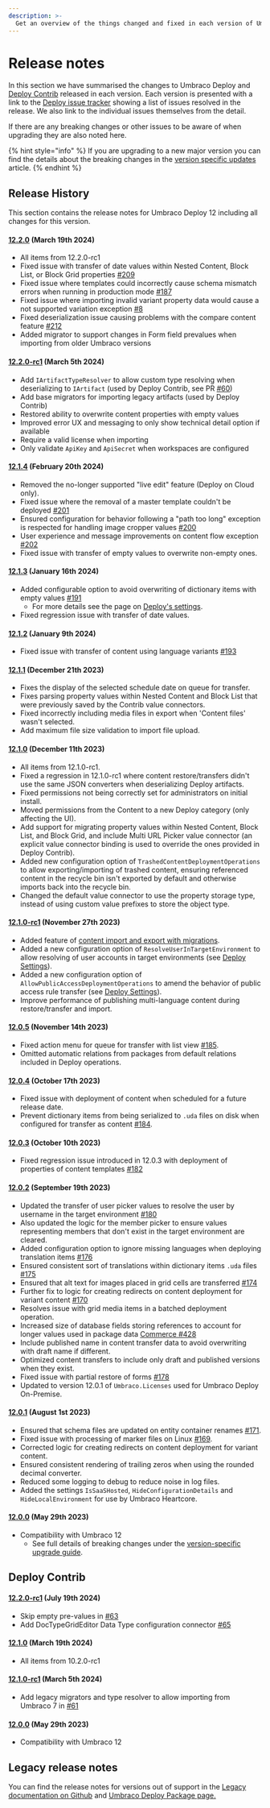 ```yaml
---
description: >-
  Get an overview of the things changed and fixed in each version of Umbraco Deploy.
---
```


# Release notes

In this section we have summarised the changes to Umbraco Deploy and [Deploy Contrib](https://github.com/umbraco/Umbraco.Deploy.Contrib) released in each version. Each version is presented with a link to the [Deploy issue tracker](https://github.com/umbraco/Umbraco.Deploy.Issues/issues) showing a list of issues resolved in the release. We also link to the individual issues themselves from the detail.

If there are any breaking changes or other issues to be aware of when upgrading they are also noted here.

{% hint style="info" %}
If you are upgrading to a new major version you can find the details about the breaking changes in the [version specific updates](upgrades/version-specific.md) article.
{% endhint %}

## Release History

This section contains the release notes for Umbraco Deploy 12 including all changes for this version.

#### [12.2.0](https://github.com/umbraco/Umbraco.Deploy.Issues/issues?q=is%3Aissue+is%3Aclosed+label%3Arelease%2F12.2.0) (March 19th 2024)

* All items from 12.2.0-rc1
* Fixed issue with transfer of date values within Nested Content, Block List, or Block Grid properties [#209](https://github.com/umbraco/Umbraco.Deploy.Issues/issues/209)
* Fixed issue where templates could incorrectly cause schema mismatch errors when running in production mode [#187](https://github.com/umbraco/Umbraco.Deploy.Issues/issues/187)
* Fixed issue where importing invalid variant property data would cause a not supported variation exception [#8](https://github.com/umbraco/Umbraco.Deploy.Issues/issues/8)
* Fixed deserialization issue causing problems with the compare content feature [#212](https://github.com/umbraco/Umbraco.Deploy.Issues/issues/212)
* Added migrator to support changes in Form field prevalues when importing from older Umbraco versions

#### [12.2.0-rc1](https://github.com/umbraco/Umbraco.Deploy.Issues/issues?q=is%3Aissue+is%3Aclosed+label%3Arelease%2F12.2.0) (March 5th 2024)

* Add `IArtifactTypeResolver` to allow custom type resolving when deserializing to `IArtifact` (used by Deploy Contrib, see PR [#60](https://github.com/umbraco/Umbraco.Deploy.Contrib/pull/61))
* Add base migrators for importing legacy artifacts (used by Deploy Contrib)
* Restored ability to overwrite content properties with empty values
* Improved error UX and messaging to only show technical detail option if available
* Require a valid license when importing
* Only validate `ApiKey` and `ApiSecret` when workspaces are configured

#### [12.1.4](https://github.com/umbraco/Umbraco.Deploy.Issues/issues?q=is%3Aissue+is%3Aclosed+label%3Arelease%2F12.1.4) (February 20th 2024)

* Removed the no-longer supported "live edit" feature (Deploy on Cloud only).
* Fixed issue where the removal of a master template couldn't be deployed [#201](https://github.com/umbraco/Umbraco.Deploy.Issues/issues/201)
* Ensured configuration for behavior following a "path too long" exception is respected for handling image cropper values [#200](https://github.com/umbraco/Umbraco.Deploy.Issues/issues/200)
* User experience and message improvements on content flow exception [#202](https://github.com/umbraco/Umbraco.Deploy.Issues/issues/202)
* Fixed issue with transfer of empty values to overwrite non-empty ones.

#### [12.1.3](https://github.com/umbraco/Umbraco.Deploy.Issues/issues?q=is%3Aissue+is%3Aclosed+label%3Arelease%2F12.1.3) (January 16th 2024)

* Added configurable option to avoid overwriting of dictionary items with empty values [#191](https://github.com/umbraco/Umbraco.Deploy.Issues/issues/191)
    * For more details see the page on [Deploy's settings](./getting-started/deploy-settings.md).
* Fixed regression issue with transfer of date values.

#### [12.1.2](https://github.com/umbraco/Umbraco.Deploy.Issues/issues?q=is%3Aissue+is%3Aclosed+label%3Arelease%2F12.1.2) (January 9th 2024)

* Fixed issue with transfer of content using language variants [#193](https://github.com/umbraco/Umbraco.Deploy.Issues/issues/193)

#### [12.1.1](https://github.com/umbraco/Umbraco.Deploy.Issues/issues?q=is%3Aissue+is%3Aclosed+label%3Arelease%2F12.1.1) (December 21th 2023)

* Fixes the display of the selected schedule date on queue for transfer.
* Fixes parsing property values within Nested Content and Block List that were previously saved by the Contrib value connectors.
* Fixed incorrectly including media files in export when 'Content files' wasn't selected.
* Add maximum file size validation to import file upload.

#### [12.1.0](https://github.com/umbraco/Umbraco.Deploy.Issues/issues?q=is%3Aissue+is%3Aclosed+label%3Arelease%2F12.1.0) (December 11th 2023)

* All items from 12.1.0-rc1.
* Fixed a regression in 12.1.0-rc1 where content restore/transfers didn't use the same JSON converters when deserializing Deploy artifacts.
* Fixed permissions not being correctly set for administrators on initial install.
* Moved permissions from the Content to a new Deploy category (only affecting the UI).
* Add support for migrating property values within Nested Content, Block List, and Block Grid, and include Multi URL Picker value connector (an explicit value connector binding is used to override the ones provided in Deploy Contrib).
* Added new configuration option of `TrashedContentDeploymentOperations` to allow exporting/importing of trashed content, ensuring referenced content in the recycle bin isn't exported by default and otherwise imports back into the recycle bin.
* Changed the default value connector to use the property storage type, instead of using custom value prefixes to store the object type.

#### [12.1.0-rc1](https://github.com/umbraco/Umbraco.Deploy.Issues/issues?q=is%3Aissue+is%3Aclosed+label%3Arelease%2F12.1.0) (November 27th 2023)

* Added feature of [content import and export with migrations](deployment-workflow/import-export.md).
* Added a new configuration option of `ResolveUserInTargetEnvironment` to allow resolving of user accounts in target environments (see [Deploy Settings](getting-started/deploy-settings.md)).
* Added a new configuration option of `AllowPublicAccessDeploymentOperations` to amend the behavior of public access rule transfer (see [Deploy Settings](getting-started/deploy-settings.md)).
* Improve performance of publishing multi-language content during restore/transfer and import.

#### [12.0.5](https://github.com/umbraco/Umbraco.Deploy.Issues/issues?q=is%3Aissue+is%3Aclosed+label%3Arelease%2F12.0.5) (November 14th 2023)

* Fixed action menu for queue for transfer with list view [#185](https://github.com/umbraco/Umbraco.Deploy.Issues/issues/185).
* Omitted automatic relations from packages from default relations included in Deploy operations.

#### [12.0.4](https://github.com/umbraco/Umbraco.Deploy.Issues/issues?q=is%3Aissue+is%3Aclosed+label%3Arelease%2F12.0.4) (October 17th 2023)

* Fixed issue with deployment of content when scheduled for a future release date.
* Prevent dictionary items from being serialized to `.uda` files on disk when configured for transfer as content [#184](https://github.com/umbraco/Umbraco.Deploy.Issues/issues/184).

#### [12.0.3](https://github.com/umbraco/Umbraco.Deploy.Issues/issues?q=is%3Aissue+is%3Aclosed+label%3Arelease%2F12.0.3) (October 10th 2023)

* Fixed regression issue introduced in 12.0.3 with deployment of properties of content templates [#182](https://github.com/umbraco/Umbraco.Deploy.Issues/issues/182)

#### [12.0.2](https://github.com/umbraco/Umbraco.Deploy.Issues/issues?q=is%3Aissue+is%3Aclosed+label%3Arelease%2F12.0.2) (September 19th 2023)

* Updated the transfer of user picker values to resolve the user by username in the target environment [#180](https://github.com/umbraco/Umbraco.Deploy.Issues/issues/180)
* Also updated the logic for the member picker to ensure values representing members that don't exist in the target environment are cleared.
* Added configuration option to ignore missing languages when deploying translation items [#176](https://github.com/umbraco/Umbraco.Deploy.Issues/issues/176)
* Ensured consistent sort of translations within dictionary items `.uda` files [#175](https://github.com/umbraco/Umbraco.Deploy.Issues/issues/175)
* Ensured that alt text for images placed in grid cells are transferred [#174](https://github.com/umbraco/Umbraco.Deploy.Issues/issues/174)
* Further fix to logic for creating redirects on content deployment for variant content [#170](https://github.com/umbraco/Umbraco.Deploy.Issues/issues/170)
* Resolves issue with grid media items in a batched deployment operation.
* Increased size of database fields storing references to account for longer values used in package data [Commerce #428](https://github.com/umbraco/Umbraco.Commerce.Issues/discussions/428)
* Include published name in content transfer data to avoid overwriting with draft name if different.
* Optimized content transfers to include only draft and published versions when they exist.
* Fixed issue with partial restore of forms [#178](https://github.com/umbraco/Umbraco.Deploy.Issues/issues/178)
* Updated to version 12.0.1 of `Umbraco.Licenses` used for Umbraco Deploy On-Premise.

#### [12.0.1](https://github.com/umbraco/Umbraco.Deploy.Issues/issues?q=is%3Aissue+is%3Aclosed+label%3Arelease%2F12.0.1) (August 1st 2023)

* Ensured that schema files are updated on entity container renames [#171](https://github.com/umbraco/Umbraco.Deploy.Issues/issues/171).
* Fixed issue with processing of marker files on Linux [#169](https://github.com/umbraco/Umbraco.Deploy.Issues/issues/169).
* Corrected logic for creating redirects on content deployment for variant content.
* Ensured consistent rendering of trailing zeros when using the rounded decimal converter.
* Reduced some logging to debug to reduce noise in log files.
* Added the settings `IsSaaSHosted`, `HideConfigurationDetails` and `HideLocalEnvironment` for use by Umbraco Heartcore.

#### [12.0.0](https://github.com/umbraco/Umbraco.Deploy.Issues/issues?q=is%3Aissue+is%3Aclosed+label%3Arelease%2F12.0.0) (May 29th 2023)

* Compatibility with Umbraco 12
  * See full details of breaking changes under the [version-specific upgrade guide](upgrades/version-specific.md#version-12).

## Deploy Contrib

#### [12.2.0-rc1](https://github.com/umbraco/Umbraco.Deploy.Contrib/releases/tag/release-12.2.0-rc1) (July 19th 2024)

* Skip empty pre-values in [#63](https://github.com/umbraco/Umbraco.Deploy.Contrib/pull/63)
* Add DocTypeGridEditor Data Type configuration connector [#65](https://github.com/umbraco/Umbraco.Deploy.Contrib/pull/65)

#### [12.1.0](https://github.com/umbraco/Umbraco.Deploy.Contrib/releases/tag/release-12.1.0) (March 19th 2024)

* All items from 10.2.0-rc1

#### [12.1.0-rc1](https://github.com/umbraco/Umbraco.Deploy.Contrib/releases/tag/release-12.1.0-rc1) (March 5th 2024)

* Add legacy migrators and type resolver to allow importing from Umbraco 7 in [#61](https://github.com/umbraco/Umbraco.Deploy.Contrib/pull/61)

#### [12.0.0](https://github.com/umbraco/Umbraco.Deploy.Contrib/releases/tag/release-12.0.0) (May 29th 2023)

* Compatibility with Umbraco 12

## Legacy release notes

You can find the release notes for versions out of support in the [Legacy documentation on Github](https://github.com/umbraco/UmbracoDocs/blob/umbraco-eol-versions/11/umbraco-deploy/release-notes.md) and [Umbraco Deploy Package page.](https://our.umbraco.com/packages/developer-tools/umbraco-deploy/)
